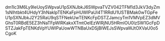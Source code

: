 dm1lc3M6Ly9leUoySWpvaU1pSXNJbkJ6SWpvaTVZV042TFM1d3JkV3dyZm1sNlhtbkt4UHdyY3hNaklpTENKaFpHUWlPaUl4T1RRdU1USTBMak0wTGpFeU1pSXNJbkJ2Y25RaU9qSTFNekUwTENKcFpDSTZJamcyTm1VMVpEZ3dMVGhsT0RBdE5EZ3hNaTFpWlRKakxXTmtOelEzWlRjNU5HRmlOU0lzSW1GcFpDSTZJakFpTENKdVpYUWlPaUowWTNBaUxDSjBlWEJsSWpvaWJtOXVaU0o5CgoK
